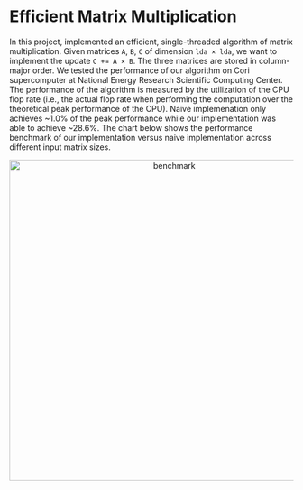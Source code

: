 # Efficient Matrix Multiplication

In this project, implemented an efficient, single-threaded algorithm of matrix multiplication. Given matrices ```A```, ```B```, ```C``` of dimension ```lda × lda```, we want to implement the update ```C += A × B```. The three matrices are stored in column-major order. We tested the performance of our algorithm on Cori supercomputer at National Energy Research Scientific Computing Center. The performance of the algorithm is measured by the utilization of the CPU flop rate (i.e., the actual flop rate when performing the computation over the theoretical peak performance of the CPU). Naive implemenation only achieves ~1.0% of the peak performance while our implementation was able to achieve ~28.6%. The chart below shows the performance benchmark of our implementation versus naive implementation across different input matrix sizes.

<p align="center">
<img width="569" alt="benchmark" src="https://user-images.githubusercontent.com/37168711/152744868-750c7e8d-036f-4bef-a02e-b5878ffc32f2.png">
</p>
